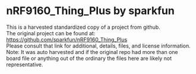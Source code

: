 
# nRF9160_Thing_Plus by sparkfun  
This is a harvested standardized copy of a project from github.  
The original project can be found at:  
https://github.com/sparkfun/nRF9160_Thing_Plus  
Please consult that link for additional, details, files, and license information.  
Note: It was auto harvested and if the original repo had more than one board file or anything out of the ordinary the files here are likely not representative.  
    